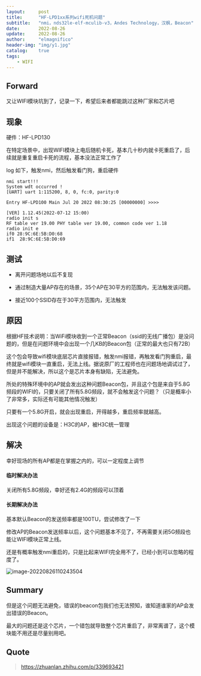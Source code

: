 ```yaml
---
layout:     post
title:      "HF-LPD1xx系列wifi死机问题"
subtitle:   "nmi，nds32le-elf-mculib-v3，Andes Technology，汉枫，Beacon"
date:       2022-08-26
update:     2022-08-26
author:     "elmagnifico"
header-img: "img/y1.jpg"
catalog:    true
tags:
    - WIFI
---
```


## Forward

又让WIFI模块坑到了，记录一下，希望后来者都能跳过这种厂家和芯片吧



## 现象

硬件：HF-LPD130

在特定场景中，出现WIFI模块上电后随机卡死，基本几十秒内就卡死重启了，后续就是重复重启卡死的流程，基本没法正常工作了



log 如下，触发nmi，然后触发看门狗，重启硬件

```
nmi start!!!
System wdt occurred !
[UART] uart 1:115200, 8, 0, fc:0, parity:0

Entry HF-LPD100 Main Jul 20 2022 08:30:25 [00000000] >>>> 

[VER] 1.12.45(2022-07-12 15:00)
radio init s
RF table ver 19.00 PHY table ver 19.00, common code ver 1.18 
radio init e
if0 28:9C:6E:5B:D0:68
if1  28:9C:6E:5B:D0:69
```



## 测试

- 离开问题场地以后不复现

- 通过制造大量AP存在的场景，35个AP在30平方的范围内，无法触发该问题。
- 接近100个SSID存在于30平方范围内，无法触发



## 原因

根据HF技术说明：当WiFi模块收到一个正常Beacon（ssid的无线广播包）是没问题的，但是在问题环境中会出现一个几KB的Beacon包（正常的最大也只有72B）

这个包会导致wifi模块底层芯片直接报错，触发nmi报错，再触发看门狗重启，最终就是wifi模块一直重启，无法上线。据说原厂的工程师也在问题场地调试过了，但是并不能解决，所以这个是芯片本身有缺陷，无法避免。

所处的特殊环境中的AP就会发出这种问题Beacon包，并且这个包是来自于5.8G频段的WIFI的，只要关闭了所有5.8G频段，就不会触发这个问题？（只是概率小了非常多，实际还有可能其他情况触发）

只要有一个5.8G开启，就会出现重启，开得越多，重启频率就越高。



出现这个问题的设备是：H3C的AP，被H3C统一管理



## 解决

幸好现场的所有AP都是在掌握之内的，可以一定程度上调节



#### 临时解决办法

关闭所有5.8G频段，幸好还有2.4G的频段可以顶着



#### 长期解决办法

基本默认Beacon的发送频率都是100TU，尝试修改了一下

修改AP的Beacon发送频率以后，这个问题基本不见了，不再需要关闭5G频段也能让WIFI模块正常上线。

还是有概率触发nmi重启的，只是比起来WIFI完全用不了，已经小到可以忽略的程度了。

![image-20220826110243504](http://img.elmagnifico.tech:9514/static/upload/elmagnifico/202208261102672.png)



## Summary

但是这个问题无法避免，错误的beacon包我们也无法预知，谁知道谁家的AP会发出错误的Beacon。

最大的问题还是这个芯片，一个错包就导致整个芯片重启了，非常离谱了，这个模块能不用还是尽量别用吧。



## Quote

> https://zhuanlan.zhihu.com/p/339693421

